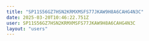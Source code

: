 ```yaml
---
title: "SP11S56GZ7HSN2KRMXMSFS77JKAW9H8A6CAHG4N3C"
date: 2025-03-20T10:46:22.751Z
user: SP11S56GZ7HSN2KRMXMSFS77JKAW9H8A6CAHG4N3C
layout: "users"
---
```

    